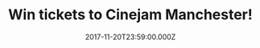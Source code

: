 ---
campaign-uuid: "c-82c4040a-d626-4285-8ee8-0bf550a2b4a6"
type: "Competition"
category: "Music"
date: "2017-11-20T23:59:00.000Z"
end-date: "2017-12-06T23:59:00.000Z"
disable-form: false
is_promoted: false
has_entry_page: false
title: "Win tickets to Cinejam Manchester!"
competition-description: "<p>Calling all 24 Hour Party People! This December NME and\
  \ Zig-Zag present film and music extravaganza CineJam Manchester, and we want you\
  \ (yes you) to get involved. How? With a pair of free tickets of course. Read more?</p>\n"
banner-img: "cinejam-main_image.jpg"
logo-left-href: "http://www.nme.com/competitions/win-tickets-cinejam-manchester"
logo-left-image: "nme-logo.jpg"
logo-left-title: "NME Competitions"
has-winner: false
country-restrictions:
- "GB"
---